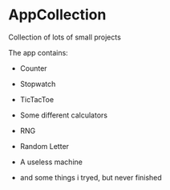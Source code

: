 # AppCollection
Collection of lots of small projects

The app contains: 

- Counter

- Stopwatch

- TicTacToe

- Some different calculators

- RNG

- Random Letter

- A useless machine

- and some things i tryed, but never finished
